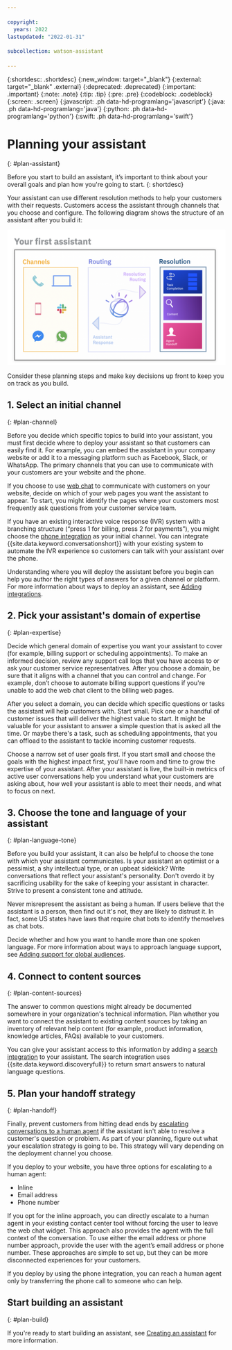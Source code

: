 ```yaml
---

copyright:
  years: 2022
lastupdated: "2022-01-31"

subcollection: watson-assistant

---
```


{:shortdesc: .shortdesc}
{:new_window: target="_blank"}
{:external: target="_blank" .external}
{:deprecated: .deprecated}
{:important: .important}
{:note: .note}
{:tip: .tip}
{:pre: .pre}
{:codeblock: .codeblock}
{:screen: .screen}
{:javascript: .ph data-hd-programlang='javascript'}
{:java: .ph data-hd-programlang='java'}
{:python: .ph data-hd-programlang='python'}
{:swift: .ph data-hd-programlang='swift'}

# Planning your assistant
{: #plan-assistant}

Before you start to build an assistant, it’s important to think about your overall goals and plan how you're going to start.
{: shortdesc}

Your assistant can use different resolution methods to help your customers with their requests. Customers access the assistant through channels that you choose and configure. The following diagram shows the structure of an assistant after you build it:

![Diagram of a simple assistant](images/plan-assistant-diagram.png)

Consider these planning steps and make key decisions up front to keep you on track as you build.

## 1. Select an initial channel
{: #plan-channel}

Before you decide which specific topics to build into your assistant, you must first decide where to deploy your assistant so that customers can easily find it. For example, you can embed the assistant in your company website or add it to a messaging platform such as Facebook, Slack, or WhatsApp. The primary channels that you can use to communicate with your customers are your website and the phone.

If you choose to use [web chat](/docs/watson-assistant?topic=watson-assistant-deploy-web-chat) to communicate with customers on your website, decide on which of your web pages you want the assistant to appear. To start, you might identify the pages where your customers most frequently ask questions from your customer service team.

If you have an existing interactive voice response (IVR) system with a branching structure (“press 1 for billing, press 2 for payments”), you might choose the [phone integration](/docs/watson-assistant?topic=watson-assistant-deploy-phone) as your initial channel. You can integrate {{site.data.keyword.conversationshort}} with your existing system to automate the IVR experience so customers can talk with your assistant over the phone.

Understanding where you will deploy the assistant before you begin can help you author the right types of answers for a given channel or platform. For more information about ways to deploy an assistant, see [Adding integrations](/docs/watson-assistant?topic=watson-assistant-deploy-integration-add).

## 2. Pick your assistant's domain of expertise
{: #plan-expertise}

Decide which general domain of expertise you want your assistant to cover (for example, billing support or scheduling appointments). To make an informed decision, review any support call logs that you have access to or ask your customer service representatives. After you choose a domain, be sure that it aligns with a channel that you can control and change. For example, don’t choose to automate billing support questions if you're unable to add the web chat client to the billing web pages.

After you select a domain, you can decide which specific questions or tasks the assistant will help customers with. Start small. Pick one or a handful of customer issues that will deliver the highest value to start. It might be valuable for your assistant to answer a simple question that is asked all the time. Or maybe there's a task, such as scheduling appointments, that you can offload to the assistant to tackle incoming customer requests.

Choose a narrow set of user goals first. If you start small and choose the goals with the highest impact first, you'll have room and time to grow the expertise of your assistant. After your assistant is live, the built-in metrics of active user conversations help you understand what your customers are asking about, how well your assistant is able to meet their needs, and what to focus on next.

## 3. Choose the tone and language of your assistant
{: #plan-language-tone}

Before you build your assistant, it can also be helpful to choose the tone with which your assistant communicates. Is your assistant an optimist or a pessimist, a shy intellectual type, or an upbeat sidekick? Write conversations that reflect your assistant's personality. Don't overdo it by sacrificing usability for the sake of keeping your assistant in character. Strive to present a consistent tone and attitude.

Never misrepresent the assistant as being a human. If users believe that the assistant is a person, then find out it's not, they are likely to distrust it. In fact, some US states have laws that require chat bots to identify themselves as chat bots.

Decide whether and how you want to handle more than one spoken language. For more information about ways to approach language support, see [Adding support for global audiences](/docs/watson-assistant?topic=watson-assistant-admin-language-support).

## 4. Connect to content sources
{: #plan-content-sources}

The answer to common questions might already be documented somewhere in your organization's technical information. Plan whether you want to connect the assistant to existing content sources by taking an inventory of relevant help content (for example, product information, knowledge articles, FAQs) available to your customers.

You can give your assistant access to this information by adding a [search integration](/docs/watson-assistant?topic=watson-assistant-search-add) to your assistant. The search integration uses {{site.data.keyword.discoveryfull}} to return smart answers to natural language questions.

<!--- ## Give the right type of answer to meet the need
{: #plan-responses}

A conversational exchange is what your assistant does best, but your assistant can do other things too. The best response to a question might be a single answer with a link somewhere else. Think about the right way to answer customer questions; don't try to fit everything into one type of conversational exchange.

The following table lists some examples.

| Customer need | Best type of response |
|---------------|-----------------------|
| Get information about your store location | Your assistant answers with text (the store address) and an image (an area map). |
| Activate a credit card | Your assistant can use a conversational flow to collect information for identity verification, and then call a webhook to submit the request to activate the card on the user's behalf. |
| Complete a simple task that involves a complicated application | Your assistant can link them to a 2-minute video that illustrates how to complete the task. |
| Learn about insurance plan details after the death of a loved one | Your assistant can connect the customer directly to a person who can show empathy and patience as the matter is addressed. |
| Solve a problem that requires a long and involved procedure to fix | Instead of trying to walk the customer through the procedure step by step in conversation, your assistant can link to a help center that documents the full procedure in detail. |
| The customer calls support and your assistant answers | Let's say the assistant needs many details from the customer before it can help. Instead of trying to prompt the customer for each piece of information and transcribe it, your assistant can switch to SMS text messaging. After years of interacting with bad interactive voice response (IVR) systems, many customers are more likely to yell `Agent` over and over than to engage in a long exchange. If you give them a chance to explain something in writing, they tend to do so willingly. |
{: caption="Example of optimal response types" caption-side="top"} --->

## 5. Plan your handoff strategy
{: #plan-handoff}

Finally, prevent customers from hitting dead ends by [escalating conversations to a human agent](/docs/watson-assistant?topic=watson-assistant-human-agent) if the assistant isn't able to resolve a customer's question or problem. As part of your planning, figure out what your escalation strategy is going to be. This strategy will vary depending on the deployment channel you choose.

If you deploy to your website, you have three options for escalating to a human agent:
- Inline
- Email address
- Phone number

If you opt for the inline approach, you can directly escalate to a human agent in your existing contact center tool without forcing the user to leave the web chat widget. This approach also provides the agent with the full context of the conversation. To use either the email address or phone number approach, provide the user with the agent’s email address or phone number. These approaches are simple to set up, but they can be more disconnected experiences for your customers.

If you deploy by using the phone integration, you can reach a human agent only by transferring the phone call to someone who can help.

## Start building an assistant
{: #plan-build}

<!---Assemble a team with people who understand your customers and their needs, people who know how to interact with customers to reach the best outcomes. These subject matter experts can focus on designing an engaging conversational flow. In fact, the actions skill is designed with this type of expert in mind. The team can simultaneously build a conversational flow by defining discrete actions.

If you have data scientists or team members with programming skills, you can take advantage of some advanced capabilities that require varying levels of development expertise. This set of users might prefer to build the conversational flow with a dialog skill because there is greater visibility into the individual components that make up the training data.

So, which conversational skill type *should* you use?

Use both. Leverage advanced capabilities that are available from a dialog skill and build individual actions to perform finite tasks that you want to support. You can call the actions in your actions skill from your dialog skill.

For more information, see [Choosing a conversational skill](/docs/assistant?topic=assistant-skills-choose).--->

If you're ready to start building an assistant, see [Creating an assistant](/docs/watson-assistant?topic=watson-assistant-assistant-add) for more information.
